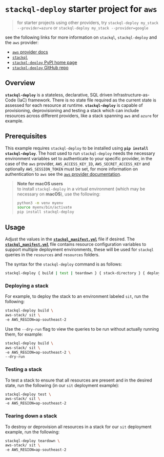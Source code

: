 # `stackql-deploy` starter project for `aws`

> for starter projects using other providers, try `stackql-deploy my_stack --provider=azure` or `stackql-deploy my_stack --provider=google`

see the following links for more information on `stackql`, `stackql-deploy` and the `aws` provider:

- [`aws` provider docs](https://stackql.io/registry/aws)
- [`stackql`](https://github.com/stackql/stackql)
- [`stackql-deploy` PyPI home page](https://pypi.org/project/stackql-deploy/)
- [`stackql-deploy` GitHub repo](https://github.com/stackql/stackql-deploy)

## Overview

**`stackql-deploy`** is a stateless, declarative, SQL driven Infrastructure-as-Code (IaC) framework. There is no state file required as the current state is assessed for each resource at runtime. **`stackql-deploy`** is capable of provisioning, deprovisioning and testing a stack which can include resources across different providers, like a stack spanning `aws` and `azure` for example.

## Prerequisites

This example requires `stackql-deploy` to be installed using **`pip install stackql-deploy`**. The host used to run `stackql-deploy` needs the necessary environment variables set to authenticate to your specific provider, in the case of the `aws` provider, `AWS_ACCESS_KEY_ID`, `AWS_SECRET_ACCESS_KEY` and optionally `AWS_SESSION_TOKEN` must be set, for more information on authentication to `aws` see the [`aws` provider documentation](https://aws.stackql.io/providers/aws).

> **Note for macOS users**  
> to install `stackql-deploy` in a virtual environment (which may be necessary on **macOS**), use the following:
>
> ```bash
> python3 -m venv myenv
> source myenv/bin/activate
> pip install stackql-deploy
> ```

## Usage

Adjust the values in the [**`stackql_manifest.yml`**](stackql_manifest.yml) file if desired. The [**`stackql_manifest.yml`**](stackql_manifest.yml) file contains resource configuration variables to support multiple deployment environments, these will be used for `stackql` queries in the `resources` and `resources` folders.

The syntax for the `stackql-deploy` command is as follows:

```bash
stackql-deploy { build | test | teardown } { stack-directory } { deployment environment} [ optional flags ]
```

### Deploying a stack

For example, to deploy the stack to an environment labeled `sit`, run the following:

```bash
stackql-deploy build \
aws-stack/ sit \
-e AWS_REGION=ap-southeast-2
```

Use the `--dry-run` flag to view the queries to be run without actually running them, for example:

```bash
stackql-deploy build \
aws-stack/ sit \
-e AWS_REGION=ap-southeast-2 \
--dry-run
```

### Testing a stack

To test a stack to ensure that all resources are present and in the desired state, run the following (in our `sit` deployment example):

```bash
stackql-deploy test \
aws-stack/ sit \
-e AWS_REGION=ap-southeast-2
```

### Tearing down a stack

To destroy or deprovision all resources in a stack for our `sit` deployment example, run the following:

```bash
stackql-deploy teardown \
aws-stack/ sit \
-e AWS_REGION=ap-southeast-2
```

